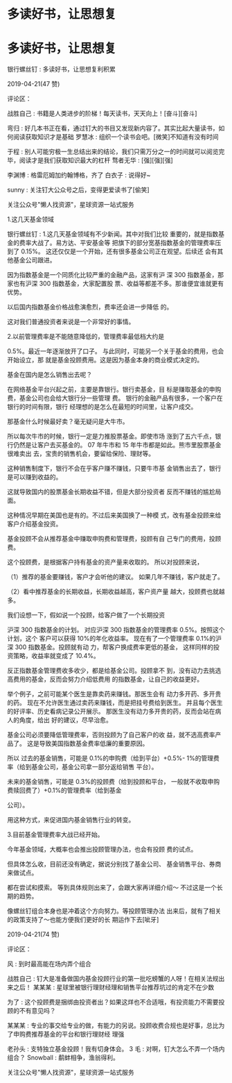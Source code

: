 # 多读好书，让思想复

# 多读好书，让思想复

银行螺丝钉 : 多读好书，让思想复利积累

2019-04-21(47 赞)

评论区：

战胜自己 : 书籍是人类进步的阶梯！每天读书，天天向上！[奋斗][奋斗]

弯归 : 好几本书正在看，通过钉大的书目又发现新内容了。其实比起大量读书，如何阅读获取知识才是基础 罗慧冰 : 组织一个读书会吧。[微笑]不知道有没有时间

于程 : 别人可能穷极一生总结出来的结论，我们只需万分之一的时间就可以阅览完毕，阅读才是我们获取知识最大的杠杆 骛者无华 : [强][强][强]

李渊博 : 格雷厄姆加约翰博格，齐了 白衣子 : 说得好~

sunny : 关注钉大公众号之后，变得更爱读书了[偷笑]

关注公众号"懒人找资源"，星球资源一站式服务

1.这几天基金领域

银行螺丝钉 : 1.这几天基金领域有不少新闻。其中对我们比较 重要的，就是指数基金的费率大战了。易方达、平安基金等 把旗下的部分宽基指数基金的管理费率压到了 0.15%。 这还仅仅是一个开始，还有很多基金公司正在观望。后续还 会有其他基金公司跟进。

因为指数基金是一个同质化比较严重的金融产品，这家有沪 深 300 指数基金，那家也有沪深 300 指数基金，大家配置股 票、收益等都差不多。那谁便宜谁就更有优势。

以后国内指数基金价格战愈演愈烈，费率还会进一步降低 的。

这对我们普通投资者来说是一个非常好的事情。

2.以前管理费率是不能随意降低的，管理费率最低档大约是

0.5%。最近一年逐渐放开了口子。 与此同时，可能另一个关于基金的费用，也会开始设立，那 就是基金投顾费用。这是因为基金本身的商业模式决定的。

基金在国内是怎么销售出去呢？

在网络基金平台兴起之前，主要是靠银行。银行卖基金，目 标是赚取基金的申购费，基金公司也会给大银行分一些管理 费。 银行的金融产品有很多，一个客户在银行的时间有限，银行 经理想的是怎么在最短的时间里，让客户成交。

那基金什么时候最好卖？毫无疑问是大牛市。

所以每次牛市的时候，银行一定是力推股票基金。即使市场 涨到了五六千点，银行仍然是让客户去买基金的。 07 年牛市和 15 年牛市都是如此。熊市里股票基金很难卖出 去，宝贵的销售机会，要留给保险、理财等。

这种销售制度下，银行不会在乎客户赚不赚钱，只要牛市基 金销售出去了，银行是可以赚到收益的。

这就导致国内的股票基金长期收益不错，但是大部分投资者 反而不赚钱的尴尬局面。

这种情况早期在美国也是有的。不过后来美国换了一种模 式，改有基金投顾来给客户介绍基金投资。

基金投顾不会从推荐基金中赚取申购费和管理费，投顾有自 己专门的费用，投顾费。

这个投顾费，是根据客户持有基金的资产量来收取的。 所以对投顾来说，

（1）推荐的基金要赚钱，客户才会听他的建议。 如果几年不赚钱，客户就走了。

（2）看中推荐基金的长期收益，长期收益越高，客户资产量 越大，投顾费也就越多。

我们设想一下，假如说一个投顾，给客户做了一个长期投资

沪深 300 指数基金的计划。 对应沪深 300 指数基金的管理费率 0.5%。按照这个计划，这个 客户可以获得 10%的年化收益率。 现在有了一个管理费率 0.1%的沪深 300 指数基金。投顾就有动 力，帮客户换成费率更低的基金， 这样同样的投资策略，收益率就变成了 10.4%。

反正指数基金管理费收多收少，都是给基金公司。投顾拿不 到，没有动力去挑选高费用的基金，反而会努力介绍低费用 的指数基金，让自己的收益更好。

举个例子，之前可能某个医生是靠卖药来赚钱。那医生会有 动力多开药、多开贵的药。 现在不允许医生通过卖药来赚钱，而是把挂号费给到医生。 并且每个医生的好评率、历史看病记录公开展示。 那医生没有动力多开贵的药，反而会站在病人的角度，给出 好的建议，尽早治愈。

基金公司必须要降低管理费率，否则投顾为了自己客户的收 益，就不选高费率产品了。 这是导致美国指数基金费率低廉的重要原因。

所以 过去的基金销售，可能是 0.1%的申购费（给到平台）+0.5%- 1%的管理费率（给到基金公司，基金公司拿一部分返给销售 平台）。

未来的基金销售，可能是 0.3%的投顾费（给到投顾和平台， 一般就不收取申购费赎回费了）+0.1%的管理费率（给到基金

公司）。

用这种方式，来促进国内基金销售行业的转变。

3.目前基金管理费率大战已经开始。

今年基金领域，大概率也会推出投顾管理办法，也会有投顾 费的试点。

但具体怎么收，目前还没有确定，据说分别找了基金公司、 基金销售平台、券商来做试点。

都在尝试和摸索。 等到具体规则出来了，会跟大家再详细介绍～ 不过这是一个长期的趋势。

像螺丝钉组合本身也是冲着这个方向努力。等投顾管理办法 出来后，就有了相关的政策支持了～也能方便我们更好的长 期运作下去[呲牙]

2019-04-21(74 赞)

评论区：

风 : 到时最高能在场内弄个组合

战胜自己 : 钉大是准备做国内基金投顾行业的第一批吃螃蟹的人呀！在相关法规出来之后！ 某某某 : 星球里被银行理财经理和销售平台推荐坑过的肯定不在少数

为了 : 这个投顾费是捆绑由投资者出？如果这烊也不合适哦，有投资能力不需要投顾的不有意见吗？

某某某 : 专业的事交给专业的做，有能力的另说。投顾收费合规也是好事，总比为了申购费推荐基金的平台和银行理财经 理强

老孙头 : 支特独立基金投顾！我有切身体会。 3 毛 : 对啊，钉大怎么不弄一个场内组合？ Snowball : 鹬蚌相争，渔翁得利。

关注公众号"懒人找资源"，星球资源一站式服务